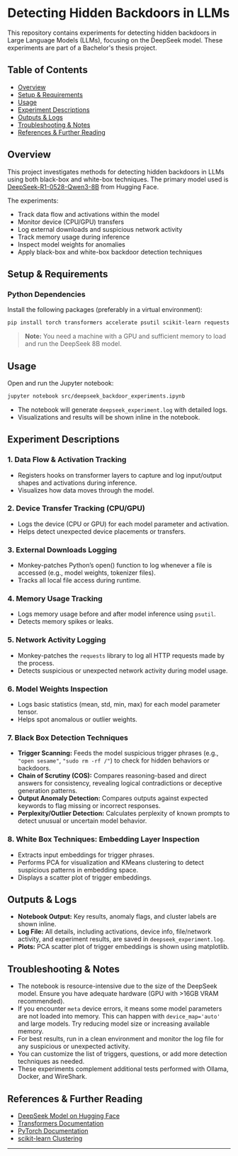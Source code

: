 # Detecting Hidden Backdoors in LLMs

This repository contains experiments for detecting hidden backdoors in Large Language Models (LLMs), focusing on the DeepSeek model. These experiments are part of a Bachelor's thesis project.

## Table of Contents
- [Overview](#overview)
- [Setup & Requirements](#setup--requirements)
- [Usage](#usage)
- [Experiment Descriptions](#experiment-descriptions)
- [Outputs & Logs](#outputs--logs)
- [Troubleshooting & Notes](#troubleshooting--notes)
- [References & Further Reading](#references--further-reading)

## Overview
This project investigates methods for detecting hidden backdoors in LLMs using both black-box and white-box techniques. The primary model used is [DeepSeek-R1-0528-Qwen3-8B](https://huggingface.co/deepseek-ai/DeepSeek-R1-0528-Qwen3-8B) from Hugging Face.

The experiments:
- Track data flow and activations within the model
- Monitor device (CPU/GPU) transfers
- Log external downloads and suspicious network activity
- Track memory usage during inference
- Inspect model weights for anomalies
- Apply black-box and white-box backdoor detection techniques

## Setup & Requirements

### Python Dependencies
Install the following packages (preferably in a virtual environment):

```bash
pip install torch transformers accelerate psutil scikit-learn requests matplotlib
```

> **Note:** You need a machine with a GPU and sufficient memory to load and run the DeepSeek 8B model.

## Usage

Open and run the Jupyter notebook:

```bash
jupyter notebook src/deepseek_backdoor_experiments.ipynb
```

- The notebook will generate `deepseek_experiment.log` with detailed logs.
- Visualizations and results will be shown inline in the notebook.

## Experiment Descriptions

### 1. Data Flow & Activation Tracking
- Registers hooks on transformer layers to capture and log input/output shapes and activations during inference.
- Visualizes how data moves through the model.

### 2. Device Transfer Tracking (CPU/GPU)
- Logs the device (CPU or GPU) for each model parameter and activation.
- Helps detect unexpected device placements or transfers.

### 3. External Downloads Logging
- Monkey-patches Python’s open() function to log whenever a file is accessed (e.g., model weights, tokenizer files).
- Tracks all local file access during runtime.

### 4. Memory Usage Tracking
- Logs memory usage before and after model inference using `psutil`.
- Detects memory spikes or leaks.

### 5. Network Activity Logging
- Monkey-patches the `requests` library to log all HTTP requests made by the process.
- Detects suspicious or unexpected network activity during model usage.

### 6. Model Weights Inspection
- Logs basic statistics (mean, std, min, max) for each model parameter tensor.
- Helps spot anomalous or outlier weights.

### 7. Black Box Detection Techniques
- **Trigger Scanning:** Feeds the model suspicious trigger phrases (e.g., `"open sesame"`, `"sudo rm -rf /"`) to check for hidden behaviors or backdoors.
- **Chain of Scrutiny (COS):** Compares reasoning-based and direct answers for consistency, revealing logical contradictions or deceptive generation patterns.
- **Output Anomaly Detection:** Compares outputs against expected keywords to flag missing or incorrect responses.
- **Perplexity/Outlier Detection:** Calculates perplexity of known prompts to detect unusual or uncertain model behavior.

### 8. White Box Techniques: Embedding Layer Inspection
- Extracts input embeddings for trigger phrases.
- Performs PCA for visualization and KMeans clustering to detect suspicious patterns in embedding space.
- Displays a scatter plot of trigger embeddings.

## Outputs & Logs
- **Notebook Output:** Key results, anomaly flags, and cluster labels are shown inline.
- **Log File:** All details, including activations, device info, file/network activity, and experiment results, are saved in `deepseek_experiment.log`.
- **Plots:** PCA scatter plot of trigger embeddings is shown using matplotlib.

## Troubleshooting & Notes
- The notebook is resource-intensive due to the size of the DeepSeek model. Ensure you have adequate hardware (GPU with >16GB VRAM recommended).
- If you encounter `meta` device errors, it means some model parameters are not loaded into memory. This can happen with `device_map='auto'` and large models. Try reducing model size or increasing available memory.
- For best results, run in a clean environment and monitor the log file for any suspicious or unexpected activity.
- You can customize the list of triggers, questions, or add more detection techniques as needed.
- These experiments complement additional tests performed with Ollama, Docker, and WireShark.

## References & Further Reading
- [DeepSeek Model on Hugging Face](https://huggingface.co/deepseek-ai/DeepSeek-R1-0528-Qwen3-8B)
- [Transformers Documentation](https://huggingface.co/docs/transformers/index)
- [PyTorch Documentation](https://pytorch.org/docs/stable/index.html)
- [scikit-learn Clustering](https://scikit-learn.org/stable/modules/clustering.html)

---
